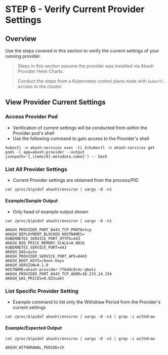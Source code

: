 # STEP 6 - Verify Current Provider Settings

## Overview

Use the steps covered in this section to verify the current settings of your running provider.

> Steps in this section assume the provider was installed via Akash Provider Helm Charts.
>
> Conduct the steps from a Kubernetes control plane node with `kubectl` access to the cluster.

## View Provider Current Settings

### Access Provider Pod

* Verification of current  settings will be conducted from within the Provider pod's shell
* Use the following command to gain access to the Provider's shell

```
kubectl -n akash-services exec -ti $(kubectl -n akash-services get pods -l app=akash-provider --output jsonpath='{.items[0].metadata.name}') -- bash
```

### List All Provider Settings

* Current Provider settings are obtained from the process/PID

```
cat /proc/$(pidof akash)/environ | xargs -0 -n1
```

#### Example/Sample Output

* Only head of example output shown

```
cat /proc/$(pidof akash)/environ | xargs -0 -n1

AKASH_PROVIDER_PORT_8443_TCP_PROTO=tcp
AKASH_DEPLOYMENT_BLOCKED_HOSTNAMES=
KUBERNETES_SERVICE_PORT_HTTPS=443
AKASH_BID_PRICE_MEMORY_SCALE=0.0016
KUBERNETES_SERVICE_PORT=443
AKASH_GAS=auto
AKASH_PROVIDER_SERVICE_PORT_API=8443
AKASH_BOOT_KEYS=/boot-keys
AKASH_VERSION=0.1.0
HOSTNAME=akash-provider-77bddc8c4c-qkwtz
AKASH_PROVIDER_PORT_8443_TCP_ADDR=10.233.24.154
AKASH_GAS_PRICES=0.025uakt
```

### List Specific Provider Setting

* Example command to list only the Withdraw Period from the Provider's current settings

```
cat /proc/$(pidof akash)/environ | xargs -0 -n1 | grep -i withdraw
```

#### Example/Expected Output

```
cat /proc/$(pidof akash)/environ | xargs -0 -n1 | grep -i withdraw

AKASH_WITHDRAWAL_PERIOD=1h
```
